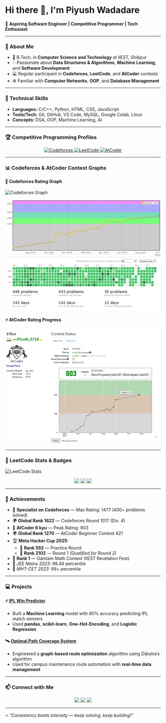 # Hi there 👋, I'm Piyush Wadadare

🎯 **Aspiring Software Engineer | Competitive Programmer | Tech Enthusiast**

---

### 🚀 About Me  
- 🏫 B.Tech. in **Computer Science and Technology** at *IIEST, Shibpur*  
- 💡 Passionate about **Data Structures & Algorithms**, **Machine Learning**, and **Software Development**  
- 💻 Regular participant in **Codeforces**, **LeetCode**, and **AtCoder** contests  
- ⚙️ Familiar with **Computer Networks**, **OOP**, and **Database Management**

---

### 🧠 Technical Skills
- **Languages:** C/C++, Python, HTML, CSS, JavaScript  
- **Tools/Tech:** Git, GitHub, VS Code, MySQL, Google Colab, Linux  
- **Concepts:** DSA, OOP, Machine Learning, AI  

---

### 🏆 Competitive Programming Profiles

<p align="center">
  <a href="https://codeforces.com/profile/Piyush_3436">
    <img src="https://img.shields.io/badge/Codeforces-Profile-blue?logo=codeforces&style=for-the-badge" alt="Codeforces"/>
  </a>
  <a href="https://leetcode.com/u/Piyush_0718/">
    <img src="https://img.shields.io/badge/LeetCode-Profile-orange?logo=leetcode&style=for-the-badge" alt="LeetCode"/>
  </a>
  <a href="https://atcoder.jp/users/Piyush_0718">
    <img src="https://img.shields.io/badge/AtCoder-Profile-green?logo=atcoder&style=for-the-badge" alt="AtCoder"/>
  </a>
</p>

---

### 📊 Codeforces & AtCoder Contest Graphs

#### 🧩 **Codeforces Rating Graph**
![Codeforces Graph](https://codeforces-readme-stats.vercel.app/api/card?username=Piyush_3436&theme=dark)
<p align="center">
  <img src=Codeforces_Piyush.png>
</p>

#### ⚡ **AtCoder Rating Progress**
<p align="center">
  <img src=Atcoder_Piyush.png>
</p>


---

### 🧠 LeetCode Stats & Badges

![LeetCode Stats](https://leetcard.jacoblin.cool/Piyush_0718?theme=dark&font=Baloo%20Chettan%202&ext=contest)

<p align="center">
  <img src="https://assets.leetcode.com/static_assets/marketing/2024-50.gif" width="80" />
  <img src="https://assets.leetcode.com/static_assets/marketing/2024-100.gif" width="80" />
  <img src="https://assets.leetcode.com/static_assets/marketing/2024-200.gif" width="80" />
</p>

---

### 🥇 Achievements
- 🥈 **Specialist on Codeforces** — Max Rating: 1477 (400+ problems solved)
- 🌍 **Global Rank 1622** — Codeforces Round 1017 (Div. 4)
- 🧩 **AtCoder 6 kyu** — Peak Rating: 803  
- 🌍 **Global Rank 1270** — AtCoder Beginner Contest 421
- 🏆 **Meta Hacker Cup 2025:**  
  - 🥇 **Rank 592** — Practice Round  
  - 🥈 **Rank 2102** — Round 1 *(Qualified for Round 2)*  
- 🥇 **Rank 1** — Ganitam Math Contest (IIEST Revelation Fest)  
- 🎯 *JEE Mains 2023:* 98.49 percentile  
- 🎯 *MHT-CET 2023:* 99+ percentile  

---

### 💻 Projects

#### ⚡ [IPL Win Predictor](https://github.com/Piyush-0718/ipl-win-predictor)
- Built a **Machine Learning** model with 80% accuracy predicting IPL match winners  
- Used **pandas**, **scikit-learn**, **One-Hot-Encoding**, and **Logistic Regression**

#### 🛰️ [Optimal Path Coverage System](https://github.com/Piyush-0718/Mini-Project-)
- Engineered a **graph-based route optimization** algorithm using Dijkstra’s algorithm  
- Used for campus maintenance route automation with **real-time data management**

---

### 📫 Connect with Me
<p align="center">
  <a href="mailto:piyushwadadare89@gmail.com"><img src="https://img.shields.io/badge/Gmail-D14836?logo=gmail&logoColor=white" /></a>
  <a href="https://www.linkedin.com/in/piyush-wadadare-00351a283/"><img src="https://img.shields.io/badge/LinkedIn-0077B5?logo=linkedin&logoColor=white" /></a>
  <a href="https://github.com/Piyush-0718"><img src="https://img.shields.io/badge/GitHub-100000?logo=github&logoColor=white" /></a>
</p>

---

⭐ *"Consistency beats intensity — keep solving, keep building!"*
